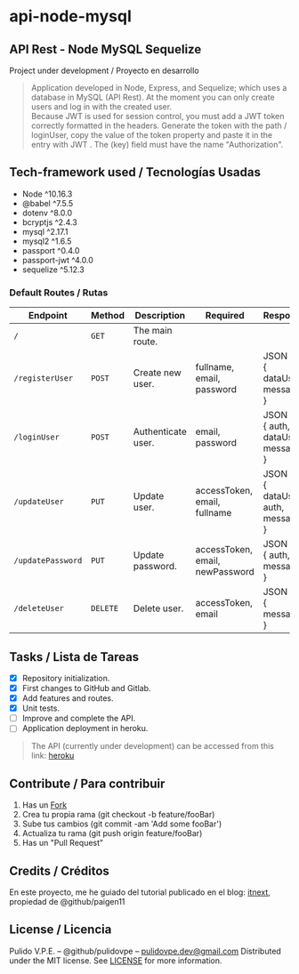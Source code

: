 # api-node-mysql
## API Rest - Node MySQL Sequelize
Project under development / Proyecto en desarrollo
> Application developed in Node, Express, and Sequelize; which uses a database in MySQL (API Rest).
At the moment you can only create users and log in with the created user.\
> Because JWT is used for session control, you must add a JWT token correctly formatted in the headers. Generate the token with the path / loginUser, copy the value of the token property and paste it in the entry with JWT <token string>. The (key) field must have the name "Authorization".

## Tech-framework used / Tecnologías Usadas

- Node ^10.16.3
- @babel ^7.5.5
- dotenv ^8.0.0
- bcryptjs ^2.4.3
- mysql ^2.17.1
- mysql2 ^1.6.5
- passport ^0.4.0
- passport-jwt ^4.0.0
- sequelize ^5.12.3

### Default Routes / Rutas

| Endpoint | Method | Description | Required | Response |
| - | - | - | - | - |
| `/` | `GET` | The main route. | |
| `/registerUser` | `POST` | Create new user. | fullname, email, password | JSON <br> { dataUser, message } |
| `/loginUser` | `POST` | Authenticate user. | email, password | JSON <br> { auth, dataUser, message } |
| `/updateUser` | `PUT` | Update user. | accessToken, email, fullname | JSON <br> { dataUser, auth, message } |
| `/updatePassword` | `PUT` | Update password. | accessToken, email, newPassword | JSON <br> { auth, message } |
| `/deleteUser` | `DELETE` | Delete user. | accessToken, email | JSON <br> { message } |


## Tasks / Lista de Tareas
- [x] Repository initialization.
- [x] First changes to GitHub and Gitlab.
- [x] Add features and routes.
- [x] Unit tests.
- [ ] Improve and complete the API.
- [ ] Application deployment in heroku.

> The API (currently under development) can be accessed from this link: [heroku]()

## Contribute / Para contribuir
1. Has un [Fork](https://github.com/pulidovpe/api-node-mysql/fork)
2. Crea tu propia rama (git checkout -b feature/fooBar)
3. Sube tus cambios (git commit -am 'Add some fooBar')
4. Actualiza tu rama (git push origin feature/fooBar)
5. Has un "Pull Request"

## Credits / Créditos
En este proyecto, me he guiado del tutorial publicado en el blog:
[itnext](https://itnext.io/implementing-json-web-tokens-passport-js-in-a-javascript-application-with-react-b86b1f313436), propiedad de @github/paigen11

## License / Licencia
Pulido V.P.E. – @github/pulidovpe – pulidovpe.dev@gmail.com
Distributed under the MIT license. See [LICENSE](LICENSE) for more information.
